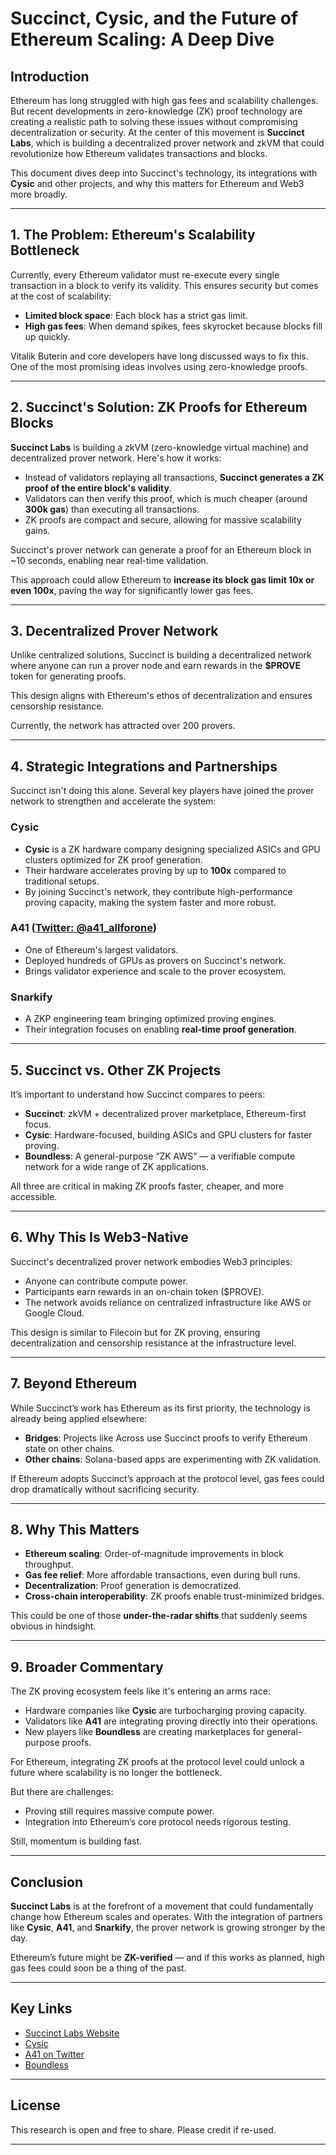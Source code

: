 # Succinct, Cysic, and the Future of Ethereum Scaling: A Deep Dive

## Introduction

Ethereum has long struggled with high gas fees and scalability challenges. But recent developments in zero-knowledge (ZK) proof technology are creating a realistic path to solving these issues without compromising decentralization or security. At the center of this movement is **Succinct Labs**, which is building a decentralized prover network and zkVM that could revolutionize how Ethereum validates transactions and blocks.

This document dives deep into Succinct's technology, its integrations with **Cysic** and other projects, and why this matters for Ethereum and Web3 more broadly.

---

## 1. The Problem: Ethereum's Scalability Bottleneck

Currently, every Ethereum validator must re-execute every single transaction in a block to verify its validity. This ensures security but comes at the cost of scalability:

* **Limited block space**: Each block has a strict gas limit.
* **High gas fees**: When demand spikes, fees skyrocket because blocks fill up quickly.

Vitalik Buterin and core developers have long discussed ways to fix this. One of the most promising ideas involves using zero-knowledge proofs.

---

## 2. Succinct's Solution: ZK Proofs for Ethereum Blocks

**Succinct Labs** is building a zkVM (zero-knowledge virtual machine) and decentralized prover network. Here's how it works:

* Instead of validators replaying all transactions, **Succinct generates a ZK proof of the entire block's validity**.
* Validators can then verify this proof, which is much cheaper (around **300k gas**) than executing all transactions.
* ZK proofs are compact and secure, allowing for massive scalability gains.

Succinct's prover network can generate a proof for an Ethereum block in \~10 seconds, enabling near real-time validation.

This approach could allow Ethereum to **increase its block gas limit 10x or even 100x**, paving the way for significantly lower gas fees.

---

## 3. Decentralized Prover Network

Unlike centralized solutions, Succinct is building a decentralized network where anyone can run a prover node and earn rewards in the **\$PROVE** token for generating proofs.

This design aligns with Ethereum's ethos of decentralization and ensures censorship resistance.

Currently, the network has attracted over 200 provers.

---

## 4. Strategic Integrations and Partnerships

Succinct isn't doing this alone. Several key players have joined the prover network to strengthen and accelerate the system:

### **Cysic**

* **Cysic** is a ZK hardware company designing specialized ASICs and GPU clusters optimized for ZK proof generation.
* Their hardware accelerates proving by up to **100x** compared to traditional setups.
* By joining Succinct's network, they contribute high-performance proving capacity, making the system faster and more robust.

### **A41** ([Twitter: @a41\_allforone](https://twitter.com/a41_allforone))

* One of Ethereum's largest validators.
* Deployed hundreds of GPUs as provers on Succinct's network.
* Brings validator experience and scale to the prover ecosystem.

### **Snarkify**

* A ZKP engineering team bringing optimized proving engines.
* Their integration focuses on enabling **real-time proof generation**.

---

## 5. Succinct vs. Other ZK Projects

It’s important to understand how Succinct compares to peers:

* **Succinct**: zkVM + decentralized prover marketplace, Ethereum-first focus.
* **Cysic**: Hardware-focused, building ASICs and GPU clusters for faster proving.
* **Boundless**: A general-purpose “ZK AWS” — a verifiable compute network for a wide range of ZK applications.

All three are critical in making ZK proofs faster, cheaper, and more accessible.

---

## 6. Why This Is Web3-Native

Succinct's decentralized prover network embodies Web3 principles:

* Anyone can contribute compute power.
* Participants earn rewards in an on-chain token (\$PROVE).
* The network avoids reliance on centralized infrastructure like AWS or Google Cloud.

This design is similar to Filecoin but for ZK proving, ensuring decentralization and censorship resistance at the infrastructure level.

---

## 7. Beyond Ethereum

While Succinct’s work has Ethereum as its first priority, the technology is already being applied elsewhere:

* **Bridges**: Projects like Across use Succinct proofs to verify Ethereum state on other chains.
* **Other chains**: Solana-based apps are experimenting with ZK validation.

If Ethereum adopts Succinct’s approach at the protocol level, gas fees could drop dramatically without sacrificing security.

---

## 8. Why This Matters

* **Ethereum scaling**: Order-of-magnitude improvements in block throughput.
* **Gas fee relief**: More affordable transactions, even during bull runs.
* **Decentralization**: Proof generation is democratized.
* **Cross-chain interoperability**: ZK proofs enable trust-minimized bridges.

This could be one of those **under-the-radar shifts** that suddenly seems obvious in hindsight.

---

## 9. Broader Commentary

The ZK proving ecosystem feels like it's entering an arms race:

* Hardware companies like **Cysic** are turbocharging proving capacity.
* Validators like **A41** are integrating proving directly into their operations.
* New players like **Boundless** are creating marketplaces for general-purpose proofs.

For Ethereum, integrating ZK proofs at the protocol level could unlock a future where scalability is no longer the bottleneck.

But there are challenges:

* Proving still requires massive compute power.
* Integration into Ethereum’s core protocol needs rigorous testing.

Still, momentum is building fast.

---

## Conclusion

**Succinct Labs** is at the forefront of a movement that could fundamentally change how Ethereum scales and operates. With the integration of partners like **Cysic**, **A41**, and **Snarkify**, the prover network is growing stronger by the day.

Ethereum’s future might be **ZK-verified** — and if this works as planned, high gas fees could soon be a thing of the past.

---

## Key Links

* [Succinct Labs Website](https://succinct.xyz/)
* [Cysic](https://www.cysic.xyz/)
* [A41 on Twitter](https://twitter.com/a41_allforone)
* [Boundless](https://boundless.xyz/)

---

## License

This research is open and free to share. Please credit if re-used.

---

